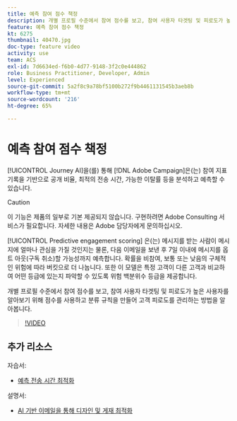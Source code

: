 ```yaml
---
title: 예측 참여 점수 책정
description: 개별 프로필 수준에서 참여 점수를 보고, 참여 사용자 타겟팅 및 피로도가 높은 사용자를 알아보기 위해 점수를 사용하고 분류 규칙을 만들어 고객 피로도를 관리하는 방법을 알아봅니다.
feature: 예측 참여 점수 책정
kt: 6275
thumbnail: 40470.jpg
doc-type: feature video
activity: use
team: ACS
exl-id: 7d6634ed-f6b0-4d77-9148-3f2c0e444862
role: Business Practitioner, Developer, Admin
level: Experienced
source-git-commit: 5a2f8c9a78bf5100b272f9b4461131545b3aeb8b
workflow-type: tm+mt
source-wordcount: '216'
ht-degree: 65%

---
```


# 예측 참여 점수 책정

[!UICONTROL Journey AI]을(를) 통해 [!DNL Adobe Campaign]은(는) 참여 지표 기록을 기반으로 공개 비율, 최적의 전송 시간, 가능한 이탈률 등을 분석하고 예측할 수 있습니다.

>[!CAUTION]
>이 기능은 제품의 일부로 기본 제공되지 않습니다. 구현하려면 Adobe Consulting 서비스가 필요합니다. 자세한 내용은 Adobe 담당자에게 문의하십시오.

[!UICONTROL Predictive engagement scoring] 은(는) 메시지를 받는 사람이 메시지에 얼마나 관심을 가질 것인지는 물론, 다음 이메일을 보낸 후 7일 이내에 메시지를 옵트 아웃(구독 취소)할 가능성까지 예측합니다. 확률을 비참여, 보통 또는 낮음의 구체적인 위험에 따라 버킷으로 더 나눕니다. 또한 이 모델은 특정 고객이 다른 고객과 비교하여 어떤 등급에 있는지 파악할 수 있도록 위험 백분위수 등급을 제공합니다.

개별 프로필 수준에서 참여 점수를 보고, 참여 사용자 타겟팅 및 피로도가 높은 사용자를 알아보기 위해 점수를 사용하고 분류 규칙을 만들어 고객 피로도를 관리하는 방법을 알아봅니다.

>[!VIDEO](https://video.tv.adobe.com/v/40470?quality=12)

## 추가 리소스

자습서:

* [예측 전송 시간 최적화](predictive-send-time-optimization.md)

설명서:

* [AI 기반 이메일을 통해 디자인 및 게재 최적화](https://experienceleague.adobe.com/docs/campaign-standard/using/testing-and-sending/preparing-and-testing-messages/predictive.html?lang=en)
